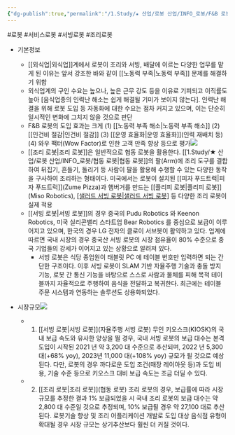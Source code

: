 ```yaml
---
{"dg-publish":true,"permalink":"/1.Study/★ 산업/로봇 산업/INFO_로봇/F&B 로봇/","created":"2023-06-29T12:51:01.282+09:00","updated":"2025-06-25T11:16:45.979+09:00"}
---
```


#로봇 #서비스로봇 #서빙로봇 #조리로봇


- 기본정보
	- [[외식업\|외식업]]계에서 로봇이 조리와 서빙, 배달에 이르는 다양한 업무를 맡게 된 이유는 앞서 강조한 바와 같이 [[노동력 부족\|노동력 부족]] 문제를 해결하기 위함
	- 외식업계의 구인 수요는 높으나, 높은 근무 강도 등을 이유로 기피되고 이직률도 높아 [음식업종의 인력난 해소는 쉽게 해결될 기미가 보이지 않는다]. 인력난 해결을 위해 로봇 도입 등 자동화에 대한 수요는 점차 커지고 있으며, 이는 단순히 일시적인 변화에 그치지 않을 것으로 판단
	- F&B 로봇의 도입 효과는 크게 (1) [[노동력 부족 해소\|노동력 부족 해소]] (2) [[인건비 절감\|인건비 절감]] (3) [[운영 효율화\|운영 효율화]](인력 재배치 등) (4) 와우 팩터(Wow Factor)로 인한 고객 만족 향상 등으로 평가![](https://i.imgur.com/N2spro8.png)
	- [[조리 로봇\|조리 로봇]]은 일반적으로 협동 로봇을 활용한다. [[1.Study/★ 산업/로봇 산업/INFO_로봇/협동 로봇\|협동 로봇]]의 팔(Arm)에 조리 도구를 결합하여 뒤집기, 흔들기, 돌리기 등 사람이 팔을 활용해 수행할 수 있는 다양한 동작을 구사하여 조리하는 형태이다. 미국에서는 로봇이 설치된 [[피자 푸드트럭\|피자 푸드트럭]](Zume Pizza)과 햄버거를 만드는 [[플리피 로봇\|플리피 로봇]](Miso Robotics), [[샐러드 서빙 로봇\|샐러드 서빙 로봇]](Chowbotics) 등 다양한 조리 로봇이 실제 적용
	- [[서빙 로봇\|서빙 로봇]]의 경우 중국의 Pudu Robotics 와 Keenon Robotics, 미국 실리콘밸리 스타트업 Bear Robotics 를 중심으로 보급이 이루어지고 있으며, 한국의 경우 LG 전자의 클로이 서브봇이 활약하고 있다. 업계에 따르면 국내 시장의 경우 중국산 서빙 로봇의 시장 점유율이 80% 수준으로 중국 기업들의 강세가 이어지고 있는 상황으로 알려져 있다.
		- 서빙 로봇은 식당 종업원이 태블릿 PC 에 테이블 번호만 입력하면 되는 간단한 구조이다. 이후 서빙 로봇이 SLAM 기반 자율주행 기술과 충돌 방지 기능, 로봇 간 통신 기능을 바탕으로 스스로 사람과 물체를 피해 목적 테이블까지 자율적으로 주행하여 음식을 전달하고 복귀한다. 최근에는 테이블 주문 시스템과 연동하는 솔루션도 상용화되었다.



- 시장규모![](https://i.imgur.com/FHCX5WU.png)
	- 1) [[서빙 로봇\|서빙 로봇]](자율주행 서빙 로봇) 무인 키오스크(KIOSK)의 국내 보급 속도와 유사한 양상을 띌 경우, 국내 서빙 로봇의 보급 대수는 본격 도입이 시작된 2021 년 약 3,200 대 수준으로 추산되며, 2022 년 5,300 대(+68% yoy), 2023년 11,000 대(+108% yoy) 규모가 될 것으로 예상된다. 다만, 로봇의 경우 까다로운 도입 조건(매장 레이아웃 등)과 도입 비용, 기술 수준 등으로 키오스크 대비 보급 속도는 조금 더딜 수 있다.
	- 2) [[조리 로봇\|조리 로봇]](협동 로봇) 조리 로봇의 경우, 보급률에 따라 시장 규모를 추정한 결과 1% 보급되었을 시 국내 조리 로봇의 보급 대수는 약 2,800 대 수준일 것으로 추정되며, 10% 보급될 경우 약 27,100 대로 추산된다. 로봇기술 향상 및 조리 어플리케이션 개발로 도입 대상 음식점 유형이 확대될 경우 시장 규모는 상기추산보다 훨씬 더 커질 것이다.


